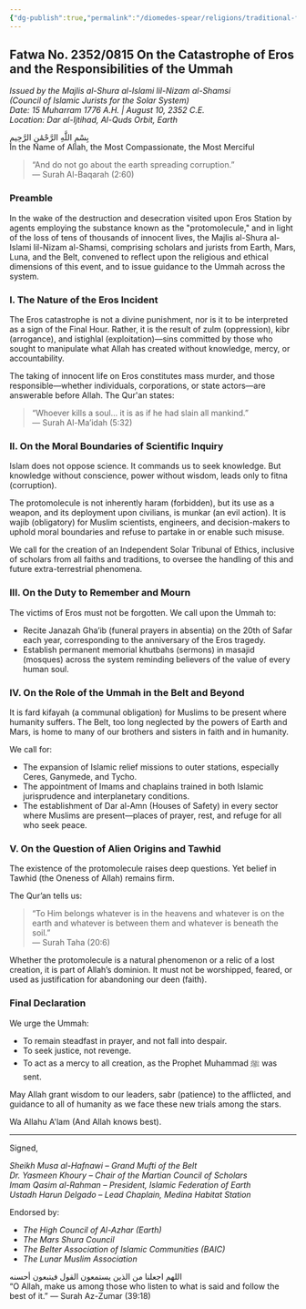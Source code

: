 ```yaml
---
{"dg-publish":true,"permalink":"/diomedes-spear/religions/traditional-faiths/islam-fatwa/"}
---
```


## Fatwa No. 2352/0815 On the Catastrophe of Eros and the Responsibilities of the Ummah  
*Issued by the Majlis al-Shura al-Islami lil-Nizam al-Shamsi*  
*(Council of Islamic Jurists for the Solar System)*  
*Date: 15 Muharram 1776 A.H. | August 10, 2352 C.E.*  
*Location: Dar al-Ijtihad, Al-Quds Orbit, Earth*

بِسْمِ اللَّهِ الرَّحْمَٰنِ الرَّحِيمِ  
In the Name of Allah, the Most Compassionate, the Most Merciful

> “And do not go about the earth spreading corruption.”  
> — Surah Al-Baqarah (2:60)

### Preamble
In the wake of the destruction and desecration visited upon Eros Station by agents employing the substance known as the "protomolecule," and in light of the loss of tens of thousands of innocent lives, the Majlis al-Shura al-Islami lil-Nizam al-Shamsi, comprising scholars and jurists from Earth, Mars, Luna, and the Belt, convened to reflect upon the religious and ethical dimensions of this event, and to issue guidance to the Ummah across the system.

### I. The Nature of the Eros Incident
The Eros catastrophe is not a divine punishment, nor is it to be interpreted as a sign of the Final Hour. Rather, it is the result of zulm (oppression), kibr (arrogance), and istighlal (exploitation)—sins committed by those who sought to manipulate what Allah has created without knowledge, mercy, or accountability.

The taking of innocent life on Eros constitutes mass murder, and those responsible—whether individuals, corporations, or state actors—are answerable before Allah. The Qur'an states:

> “Whoever kills a soul… it is as if he had slain all mankind.”  
> — Surah Al-Ma’idah (5:32)

### II. On the Moral Boundaries of Scientific Inquiry
Islam does not oppose science. It commands us to seek knowledge. But knowledge without conscience, power without wisdom, leads only to fitna (corruption).

The protomolecule is not inherently haram (forbidden), but its use as a weapon, and its deployment upon civilians, is munkar (an evil action). It is wajib (obligatory) for Muslim scientists, engineers, and decision-makers to uphold moral boundaries and refuse to partake in or enable such misuse.

We call for the creation of an Independent Solar Tribunal of Ethics, inclusive of scholars from all faiths and traditions, to oversee the handling of this and future extra-terrestrial phenomena.

### III. On the Duty to Remember and Mourn
The victims of Eros must not be forgotten. We call upon the Ummah to:
- Recite Janazah Gha’ib (funeral prayers in absentia) on the 20th of Safar each year, corresponding to the anniversary of the Eros tragedy.
- Establish permanent memorial khutbahs (sermons) in masajid (mosques) across the system reminding believers of the value of every human soul.
    
### IV. On the Role of the Ummah in the Belt and Beyond
It is fard kifayah (a communal obligation) for Muslims to be present where humanity suffers. The Belt, too long neglected by the powers of Earth and Mars, is home to many of our brothers and sisters in faith and in humanity.

We call for:
- The expansion of Islamic relief missions to outer stations, especially Ceres, Ganymede, and Tycho.
- The appointment of Imams and chaplains trained in both Islamic jurisprudence and interplanetary conditions.
- The establishment of Dar al-Amn (Houses of Safety) in every sector where Muslims are present—places of prayer, rest, and refuge for all who seek peace.

### V. On the Question of Alien Origins and Tawhid

The existence of the protomolecule raises deep questions. Yet belief in Tawhid (the Oneness of Allah) remains firm.

The Qur’an tells us:
> “To Him belongs whatever is in the heavens and whatever is on the earth and whatever is between them and whatever is beneath the soil.”  
> — Surah Taha (20:6)

Whether the protomolecule is a natural phenomenon or a relic of a lost creation, it is part of Allah’s dominion. It must not be worshipped, feared, or used as justification for abandoning our deen (faith).

### Final Declaration
We urge the Ummah:
- To remain steadfast in prayer, and not fall into despair.
- To seek justice, not revenge.
- To act as a mercy to all creation, as the Prophet Muhammad ﷺ was sent.

May Allah grant wisdom to our leaders, sabr (patience) to the afflicted, and guidance to all of humanity as we face these new trials among the stars.

Wa Allahu A'lam (And Allah knows best).

---

Signed,

*Sheikh Musa al-Hafnawi – Grand Mufti of the Belt*  
*Dr. Yasmeen Khoury – Chair of the Martian Council of Scholars*  
*Imam Qasim al-Rahman – President, Islamic Federation of Earth*  
*Ustadh Harun Delgado – Lead Chaplain, Medina Habitat Station*

Endorsed by:
- *The High Council of Al-Azhar (Earth)*
- *The Mars Shura Council*
- *The Belter Association of Islamic Communities (BAIC)*
- *The Lunar Muslim Association*

اللهم اجعلنا من الذين يستمعون القول فيتبعون أحسنه  
“O Allah, make us among those who listen to what is said and follow the best of it.” — Surah Az-Zumar (39:18)